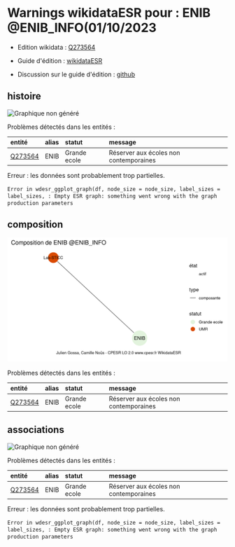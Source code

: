 Warnings wikidataESR pour : ENIB @ENIB_INFO(01/10/2023
================

- Edition wikidata : [Q273564](https://www.wikidata.org/wiki/Q273564)
- Guide d'édition : [wikidataESR](https://github.com/cpesr/wikidataESR/)

- Discussion sur le guide d'édition : [github](https://github.com/cpesr/wikidataESR/issues)



## histoire 

![Graphique non généré](Q273564-histoire.png) 

Problèmes détectés dans les entités :

|entité                                           |alias |statut       |message                                |
|:------------------------------------------------|:-----|:------------|:--------------------------------------|
|[Q273564](https://www.wikidata.org/wiki/Q273564) |ENIB  |Grande ecole |Réserver aux écoles non contemporaines |

 


Erreur : les données sont probablement trop partielles.
```
Error in wdesr_ggplot_graph(df, node_size = node_size, label_sizes = label_sizes, : Empty ESR graph: something went wrong with the graph production parameters

``` 



## composition 

![Graphique non généré](Q273564-composition.png) 

Problèmes détectés dans les entités :

|entité                                           |alias |statut       |message                                |
|:------------------------------------------------|:-----|:------------|:--------------------------------------|
|[Q273564](https://www.wikidata.org/wiki/Q273564) |ENIB  |Grande ecole |Réserver aux écoles non contemporaines |

 



## associations 

![Graphique non généré](Q273564-associations.png) 

Problèmes détectés dans les entités :

|entité                                           |alias |statut       |message                                |
|:------------------------------------------------|:-----|:------------|:--------------------------------------|
|[Q273564](https://www.wikidata.org/wiki/Q273564) |ENIB  |Grande ecole |Réserver aux écoles non contemporaines |

 


Erreur : les données sont probablement trop partielles.
```
Error in wdesr_ggplot_graph(df, node_size = node_size, label_sizes = label_sizes, : Empty ESR graph: something went wrong with the graph production parameters

``` 

